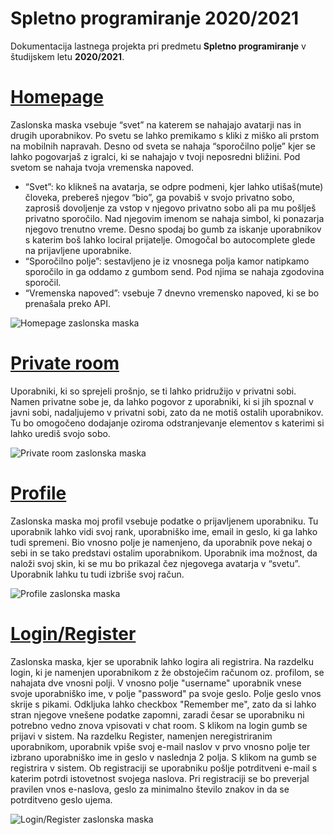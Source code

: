 # Spletno programiranje 2020/2021

Dokumentacija lastnega projekta pri predmetu **Spletno programiranje** v študijskem letu **2020/2021**.

# [Homepage](../index.html) 
Zaslonska maska vsebuje “svet” na katerem se nahajajo avatarji nas in drugih uporabnikov. Po svetu se lahko premikamo s kliki z miško ali prstom na mobilnih napravah. Desno od sveta se nahaja “sporočilno polje” kjer se lahko pogovarjaš z igralci, ki se nahajajo v tvoji neposredni bližini. Pod svetom se nahaja tvoja vremenska napoved.
* “Svet”: ko klikneš na avatarja, se odpre podmeni, kjer lahko utišaš(mute) človeka, prebereš njegov “bio”, ga povabiš v svojo privatno sobo, zaprosiš dovoljenje za vstop v njegovo privatno sobo ali pa mu pošlješ privatno sporočilo. Nad njegovim imenom se nahaja simbol, ki ponazarja njegovo trenutno vreme. Desno spodaj bo gumb za iskanje uporabnikov s katerim boš lahko lociral prijatelje. Omogočal bo autocomplete glede na prijavljene uporabnike.
* “Sporočilno polje”: sestavljeno je iz vnosnega polja kamor natipkamo sporočilo in ga oddamo z gumbom send. Pod njima se nahaja zgodovina sporočil.
* “Vremenska napoved”: vsebuje 7 dnevno vremensko napoved, ki se bo prenašala preko API.

![Homepage zaslonska maska](https://link/icon48.png)

# [Private room](../private.html) 
Uporabniki, ki so sprejeli prošnjo, se ti lahko pridružijo v privatni sobi. Namen privatne sobe je, da lahko pogovor z uporabniki, ki si jih spoznal v javni sobi, nadaljujemo v privatni sobi, zato da ne motiš ostalih uporabnikov. 
Tu bo omogočeno dodajanje oziroma odstranjevanje elementov s katerimi si lahko urediš svojo sobo.

![Private room zaslonska maska](https://link/icon48.png)

# [Profile](../profile.html) 
Zaslonska maska moj profil vsebuje podatke o prijavljenem uporabniku. Tu uporabnik lahko vidi svoj rank, uporabniško ime, email in geslo, ki ga lahko tudi spremeni. Bio vnosno polje je namenjeno, da uporabnik pove nekaj o sebi in se tako predstavi ostalim uporabnikom. Uporabnik ima možnost, da naloži svoj skin, ki se mu bo prikazal čez njegovega avatarja v “svetu”. Uporabnik lahku tu tudi izbriše svoj račun.

![Profile zaslonska maska](https://link/icon48.png)

# [Login/Register](../register.html) 
Zaslonska maska, kjer se uporabnik lahko logira ali registrira. Na razdelku login, ki je namenjen uporabnikom z že obstoječim računom oz. profilom, se nahajata dve vnosni polji. V vnosno polje "username" uporabnik vnese svoje uporabniško ime, v polje "password" pa svoje geslo. Polje geslo vnos skrije s pikami. Odkljuka lahko checkbox "Remember me", zato da si lahko stran njegove vnešene podatke zapomni, zaradi česar se uporabniku ni potrebno vedno znova vpisovati v chat room. S klikom na login gumb se prijavi v sistem.
Na razdelku Register, namenjen neregistriranim uporabnikom, uporabnik vpiše svoj e-mail naslov v prvo vnosno polje ter izbrano uporabniško ime in geslo v naslednja 2 polja. S klikom na gumb se registrira v sistem. 
Ob registraciji se uporabniku pošlje potrditveni e-mail s katerim potrdi istovetnost svojega naslova.
Pri registraciji se bo preverjal pravilen vnos e-naslova, geslo za minimalno število znakov in da se potrditveno geslo ujema.

![Login/Register zaslonska maska](https://link/icon48.png)
